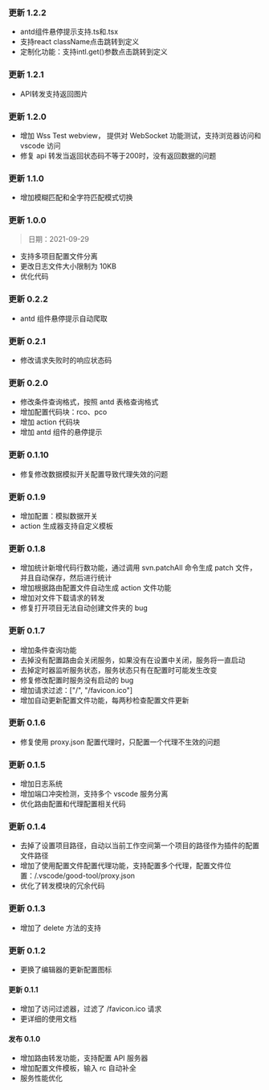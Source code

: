 ### 更新 1.2.2
- antd组件悬停提示支持.ts和.tsx
- 支持react className点击跳转到定义
- 定制化功能：支持intl.get()参数点击跳转到定义

### 更新 1.2.1
- API转发支持返回图片

### 更新 1.2.0

- 增加 Wss Test webview， 提供对 WebSocket 功能测试，支持浏览器访问和 vscode 访问
- 修复 api 转发当返回状态码不等于200时，没有返回数据的问题

### 更新 1.1.0

- 增加模糊匹配和全字符匹配模式切换

### 更新 1.0.0

> 日期：2021-09-29

- 支持多项目配置文件分离
- 更改日志文件大小限制为 10KB
- 优化代码

### 更新 0.2.2

- antd 组件悬停提示自动爬取

### 更新 0.2.1

- 修改请求失败时的响应状态码

### 更新 0.2.0

- 修改条件查询格式，按照 antd 表格查询格式
- 增加配置代码块：rco、pco
- 增加 action 代码块
- 增加 antd 组件的悬停提示

### 更新 0.1.10

- 修复修改数据模拟开关配置导致代理失效的问题

### 更新 0.1.9

- 增加配置：模拟数据开关
- action 生成器支持自定义模板

### 更新 0.1.8

- 增加统计新增代码行数功能，通过调用 svn.patchAll 命令生成 patch 文件，并且自动保存，然后进行统计
- 增加根据路由配置文件自动生成 action 文件功能
- 增加对文件下载请求的转发
- 修复打开项目无法自动创建文件夹的 bug

### 更新 0.1.7

- 增加条件查询功能
- 去掉没有配置路由会关闭服务，如果没有在设置中关闭，服务将一直启动
- 去掉定时器监听服务状态，服务状态只有在配置时可能发生改变
- 修复修改配置时服务没有启动的 bug
- 增加请求过滤：["/", "/favicon.ico"]
- 增加自动更新配置文件功能，每两秒检查配置文件更新

### 更新 0.1.6

- 修复使用 proxy.json 配置代理时，只配置一个代理不生效的问题

### 更新 0.1.5

- 增加日志系统
- 增加端口冲突检测，支持多个 vscode 服务分离
- 优化路由配置和代理配置相关代码

### 更新 0.1.4

- 去掉了设置项目路径，自动以当前工作空间第一个项目的路径作为插件的配置文件路径
- 增加了使用配置文件配置代理功能，支持配置多个代理，配置文件位置：/.vscode/good-tool/proxy.json
- 优化了转发模块的冗余代码

### 更新 0.1.3

- 增加了 delete 方法的支持

### 更新 0.1.2

- 更换了编辑器的更新配置图标

#### 更新 0.1.1

- 增加了访问过滤器，过滤了 /favicon.ico 请求
- 更详细的使用文档

#### 发布 0.1.0

- 增加路由转发功能，支持配置 API 服务器
- 增加配置文件模板，输入 rc 自动补全
- 服务性能优化
